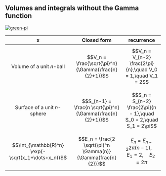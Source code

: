 ## Volumes and integrals without the Gamma function

[![green-pi](https://img.shields.io/badge/Rendered%20with-Green%20Pi-00d571?style=flat-square)](https://github.com/nschloe/green-pi?activate&inlineMath=$)

 x        | Closed form   | recurrence
|:-------:|:-------------:|:-----------:|
Volume of a unit $n$-ball | $$V_n = \frac{\sqrt{\pi}^n}{\Gamma(\frac{n}{2}+1)}$$ | $$V_n = V_{n-2} \frac{2\pi}{n},\quad V_0 = 1,\quad V_1 = 2$$
Surface of a unit $n$-sphere | $$S_{n-1} = \frac{n \sqrt{\pi}^n}{\Gamma(\frac{n}{2}+1)}$$ | $$S_n = S_{n-2} \frac{2\pi}{n - 1},\quad S_0 = 2,\quad S_1 = 2\pi$$
$$\int_{\mathbb{R}^n} \exp(-\sqrt(x_1+\dots+x_n))$$ | $$E_n = \frac{2 \sqrt(\pi)^n \Gamma(n)}{\Gamma(frac{n}{2})}$$ | $$E_n = E_{n-2} 2\pi(n-1), \quad E_1=2, \quad E_2=2\pi$$
